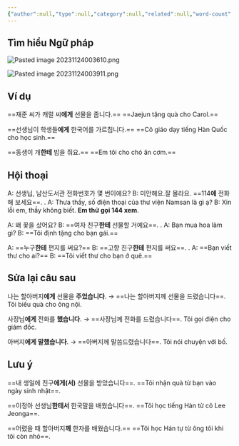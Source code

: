 ```yaml
---
{"author":null,"type":null,"category":null,"related":null,"word-count":null,"dg-publish":true,"dg-hide":true,"tags":null,"deck":"korean_grammar","anki tags":"N에게/한테","title":"10. N에게/한테","permalink":"/1-project/ngoai-ngu/tieng-han/ngu-phap-tieng-han/1-so-cap/10-n/","hide":true,"dgPassFrontmatter":true}
---
```



## Tìm hiểu Ngữ pháp

![Pasted image 20231124003610.png](/img/user/4.%20RESOURCE/attachments/Pasted%20image%2020231124003610.png)

![Pasted image 20231124003911.png](/img/user/4.%20RESOURCE/attachments/Pasted%20image%2020231124003911.png)

## Ví dụ

==재준 씨가 캐럴 씨**에게** 선물을 줍니다.==
==Jaejun tặng quà cho Carol.==
<!--ID: 1700755858851-->


==선생님이 학생들**에게** 한국어를 가르칩니다.==
==Cô giáo dạy tiếng Hàn Quốc cho học sinh.==
<!--ID: 1700755858859-->


==동생이 개**한테** 밥을 줘요.==
==Em tôi cho chó ăn cơm.==
<!--ID: 1700755858867-->


## Hội thoại

﻿A: 선생닙, 남산도서관 전화번호가 몇 번이에요?
B: 미안해요.잘 몰라요.  ==114**에** 전화해 보세요==.
.
A: Thưa thầy, số điện thoại của thư viện Namsan là gì ạ?
B: Xin lỗi em, thầy không biết. **Em thử gọi 144 xem**.
<!--ID: 1700756046660-->


A: 왜 꽃을 샀어요?
B: ==여자 친구**한테** 선물할 거예요==.
.
A: Bạn mua hoa làm gì?
B: ==Tôi định tặng cho bạn gái.==
<!--ID: 1700756160510-->


A: ==누구**한테** 편지를 써요?==
B: ==고향 친구**한테** 편지를 써요==.
.
A: ==Bạn viết thư cho ai?==
B: ==Tôi viết thư cho bạn ở quê.==
<!--ID: 1700756160519-->


## Sửa lại câu sau

나는 할아버지**에게** 선물을 **주었습니다**. 
→ ==나는 할아버지께 선물을 드렸습니다==.
Tôi biếu quà cho ông nội.
<!--ID: 1700755858879-->


사장님**에게** 전화를 **했습니다**.
→ ==사장님께 전화를 드렸습니다==.
Tôi gọi điện cho giám đốc.
<!--ID: 1700755858887-->


아버지**에게** **말했습니다**.
→ ==아버지께 말씀드렸습니다==.
Tôi nói chuyện với bố.
<!--ID: 1700755858896-->


## Lưu ý

==내 생일에 친구**에게(서)** 선물을 받았습니다==.
==Tôi nhận quà từ bạn vào ngày sinh nhật==.
<!--ID: 1700755858908-->


==이정아 선생님**한테서** 한국말을 배웠습니다==.
==Tôi học tiếng Hàn từ cô Lee Jeonga==.
<!--ID: 1700755858918-->


==어렸을 때 할아버지**께** 한자를 배웠습니다.==
==Tôi học Hán tự từ ông tôi khi tôi còn nhỏ==.
<!--ID: 1700755858928-->
